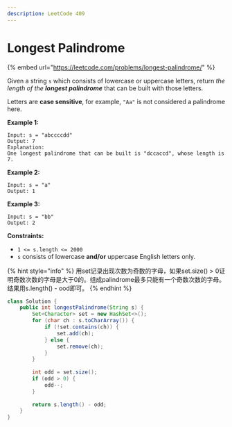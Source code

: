 ```yaml
---
description: LeetCode 409
---
```


# Longest Palindrome

{% embed url="https://leetcode.com/problems/longest-palindrome/" %}



Given a string `s` which consists of lowercase or uppercase letters, return _the length of the **longest palindrome**_ that can be built with those letters.

Letters are **case sensitive**, for example, `"Aa"` is not considered a palindrome here.

**Example 1:**

```
Input: s = "abccccdd"
Output: 7
Explanation:
One longest palindrome that can be built is "dccaccd", whose length is 7.
```

**Example 2:**

```
Input: s = "a"
Output: 1
```

**Example 3:**

```
Input: s = "bb"
Output: 2
```

**Constraints:**

* `1 <= s.length <= 2000`
* `s` consists of lowercase **and/or** uppercase English letters only.

{% hint style="info" %}
用set记录出现次数为奇数的字母，如果set.size() > 0证明奇数次数的字母是大于0的。组成palindrome最多只能有一个奇数次数的字母。结果用s.length() - ood即可。
{% endhint %}

```java
class Solution {
    public int longestPalindrome(String s) {
        Set<Character> set = new HashSet<>();
        for (char ch : s.toCharArray()) {
            if (!set.contains(ch)) {
                set.add(ch);
            } else {
                set.remove(ch);
            }
        }
        
        int odd = set.size();
        if (odd > 0) {
            odd--;
        }
        
        return s.length() - odd;
    }
}
```
